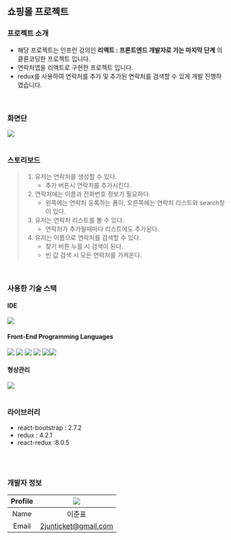 ## 쇼핑몰 프로젝트
### 프로젝트 소개
* 해당 프로젝트는 인프런 강의인 **리액트 : 프론트엔드 개발자로 가는 마지막 단계** 의 클론코딩한 프로젝트 입니다.
* 연락처앱을 리액트로 구현한 프로젝트 입니다.
* redux를 사용하여 연락처를 추가 및 추가된 연락처를 검색할 수 있게 개발 진행하였습니다.
<br>

### 화면단
<img src="https://user-images.githubusercontent.com/111855438/225859722-a614f07f-ac90-46ef-840d-8a049e784257.mp4">
<br>
<br>

 ### 스토리보드
> 1. 유저는 연락처를 생성할 수 있다.
>       * 추가 버튼시 연락처를 추가시킨다. 
> 2. 연락처에는 이름과 전화번호 정보가 필요하다.
>       * 왼쪽에는 연락처 등록하는 폼이, 오른쪽에는 연락처 리스트와 search창이 있다.
> 3. 유저는 연락처 리스트를 볼 수 있다.
>       * 연락처가 추가될때마다 리스트에도 추가된다.
> 4. 유저는 이름으로 연락처를 검색할 수 있다.
>       * 찾기 버튼 누를 시 검색이 된다.
>       * 빈 값 검색 시 모든 연락처를 가져온다.
<br>

### 사용한 기술 스택
#### IDE
  <img src="https://img.shields.io/badge/Visual Studio Code-007ACC?style=flat&logo=Visual Studio Code&logoColor=white"/>
<br>

#### Front-End Programming Languages
  <img src="https://img.shields.io/badge/HTML5-E34F26?style=flat&logo=html5&logoColor=white"/> <img src="https://img.shields.io/badge/CSS Modules-000000?style=flat&logo=cssModules&logoColor=white"/> <img src="https://img.shields.io/badge/CSS3-1572B6?style=flat&logo=css3&logoColor=white"/> <img src="https://img.shields.io/badge/JavaScript(ES8)-F7DF1E?style=flat&logo=javascript&logoColor=white"/> <img src="https://img.shields.io/badge/React-61DAFB?style=flat&logo=react&logoColor=white"/><img src="https://img.shields.io/badge/BootStrap-7952B3?style=flat&logo=bootstrap&logoColor=white"/>
<br>

#### 형상관리
  <img src="https://img.shields.io/badge/GitHub-181717?style=flat&logo=github&logoColor=white"/>
<br>
<br>

### 라이브러리
* react-bootstrap : 2.7.2
* redux : 4.2.1
* react-redux :8.0.5
<br>
<br>


### 개발자 정보
|Profile|<img src="https://user-images.githubusercontent.com/48265181/197502155-a56f3d2b-6301-41cf-aa65-59e54e253fa9.png" />|
|:---:|:---:|
|Name|이준표|
|Email|2junticket@gmail.com|